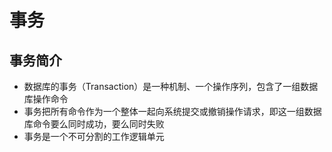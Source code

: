 # 事务

## 事务简介

* 数据库的事务（Transaction）是一种机制、一个操作序列，包含了一组数据库操作命令
* 事务把所有命令作为一个整体一起向系统提交或撤销操作请求，即这一组数据库命令要么同时成功，要么同时失败
*  事务是一个不可分割的工作逻辑单元
